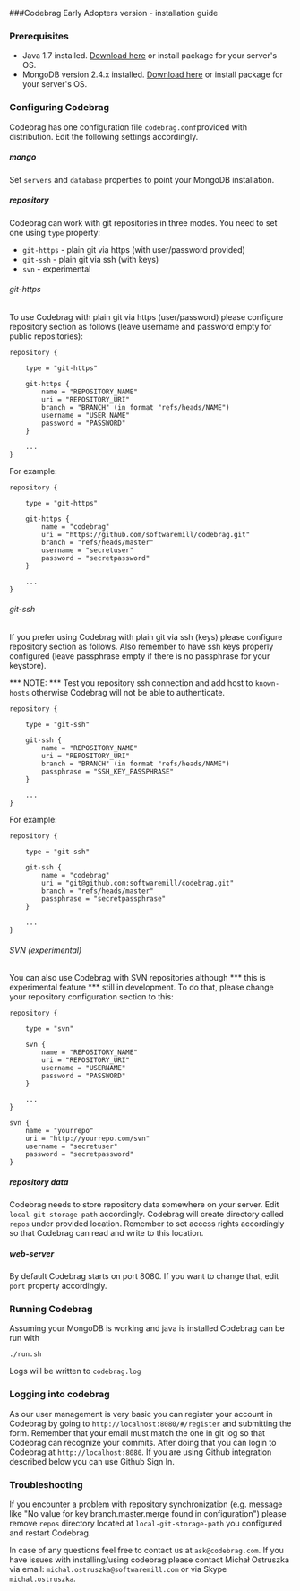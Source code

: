 ###Codebrag Early Adopters version - installation guide


### Prerequisites

* Java 1.7 installed. [Download here](http://www.oracle.com/technetwork/java/javase/downloads/jdk7-downloads-1880260.html) or install package for your server's OS.
* MongoDB version 2.4.x installed. [Download here](http://www.mongodb.org/downloads) or install package for your server's OS.

### Configuring Codebrag 

Codebrag has one configuration file `codebrag.conf`provided with distribution. Edit the following settings accordingly.

##### mongo

Set `servers` and `database` properties to point your MongoDB installation.

##### repository

Codebrag can work with git repositories in three modes. You need to set one using `type` property:

* `git-https` - plain git via https (with user/password provided)
* `git-ssh` - plain git via ssh (with keys)
* `svn` - experimental

###### git-https

To use Codebrag with plain git via https (user/password) please configure repository section as follows (leave username and password empty for public repositories):

	repository {
	    
	    type = "git-https"

	    git-https {
	        name = "REPOSITORY_NAME"
	        uri = "REPOSITORY_URI"
	        branch = "BRANCH" (in format "refs/heads/NAME")
	        username = "USER_NAME"
	        password = "PASSWORD"
	    }
	    
	    ...
	}

For example: 

	repository {
	    
	    type = "git-https"

	    git-https {
	        name = "codebrag"
	        uri = "https://github.com/softwaremill/codebrag.git"
	        branch = "refs/heads/master"
	        username = "secretuser"
	        password = "secretpassword"
	    }
	    
	    ...
	}


###### git-ssh

If you prefer using Codebrag with plain git via ssh (keys) please configure repository section as follows. Also remember to have ssh keys properly configured (leave passphrase empty if there is no passphrase for your keystore). 

*** NOTE: *** Test you repository ssh connection and add host to `known-hosts` otherwise Codebrag will not be able to authenticate. 

	repository {
	    
	    type = "git-ssh"

	    git-ssh {
	        name = "REPOSITORY_NAME"
	        uri = "REPOSITORY_URI"
	        branch = "BRANCH" (in format "refs/heads/NAME")
	        passphrase = "SSH_KEY_PASSPHRASE"
	    }
	    
	    ...
	}

For example: 

	repository {
	    
	    type = "git-ssh"

	    git-ssh {
	        name = "codebrag"
	        uri = "git@github.com:softwaremill/codebrag.git"
	        branch = "refs/heads/master"
	        passphrase = "secretpassphrase"
	    }
	    
	    ...
	}

###### SVN (experimental)

You can also use Codebrag with SVN repositories although *** this is experimental feature *** still in development. To do that, please change your repository configuration section to this:

	repository {

	    type = "svn"

	    svn {
	        name = "REPOSITORY_NAME"
	        uri = "REPOSITORY_URI"
	        username = "USERNAME"
	        password = "PASSWORD"
	    }

	    ...
	}

    svn {
        name = "yourrepo"
        uri = "http://yourrepo.com/svn"
        username = "secretuser"
        password = "secretpassword"
    }
	
##### repository data

Codebrag needs to store repository data somewhere on your server. Edit `local-git-storage-path` accordingly. Codebrag will create directory called `repos` under provided location. Remember to set access rights accordingly so that Codebrag can read and write to this location.

##### web-server

By default Codebrag starts on port 8080. If you want to change that, edit `port` property accordingly.



### Running Codebrag

Assuming your MongoDB is working and java is installed Codebrag can be run with 

	./run.sh
	
Logs will be written to `codebrag.log`

### Logging into codebrag

As our user management is very basic you can register your account in Codebrag by going to `http://localhost:8080/#/register` and submitting the form. Remember that your email must match the one in git log so that Codebrag can recognize your commits. After doing that you can login to Codebrag at `http://localhost:8080`. If you are using Github integration described below you can use Github Sign In.

### Troubleshooting

If you encounter a problem with repository synchronization (e.g. message like "No value for key branch.master.merge found in configuration") please remove `repos` directory located at `local-git-storage-path` you configured and restart Codebrag.

In case of any questions feel free to contact us at `ask@codebrag.com`.
If you have issues with installing/using codebrag please contact Michał Ostruszka via email: `michal.ostruszka@softwaremill.com` or via Skype `michal.ostruszka`.  



